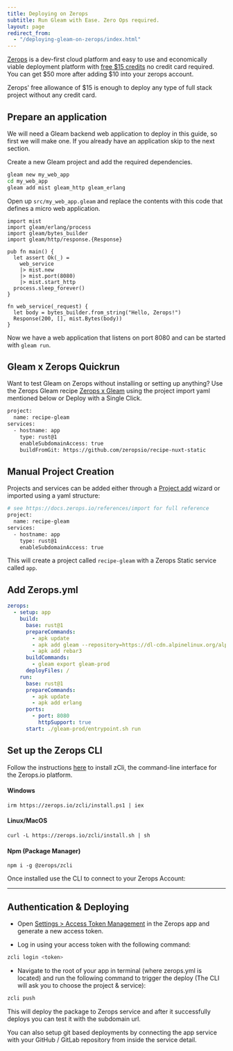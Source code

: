 ```yaml
---
title: Deploying on Zerops
subtitle: Run Gleam with Ease. Zero Ops required. 
layout: page
redirect_from:
  - "/deploying-gleam-on-zerops/index.html"
---
```



[Zerops](https://zerops.io) is a dev-first cloud platform and easy to use and economically viable deployment platform with [free $15 credits](https://zerops.io/#pricing) no credit card required. You can get $50 more after adding $10 into your zerops account.

Zerops' free allowance of $15 is enough to deploy any type of full stack project without any credit card.

## Prepare an application

We will need a Gleam backend web application to deploy in this guide, so first
we will make one. If you already have an application skip to the next section.

Create a new Gleam project and add the required dependencies.

```sh
gleam new my_web_app
cd my_web_app
gleam add mist gleam_http gleam_erlang
```

Open up `src/my_web_app.gleam` and replace the contents with this code that
defines a micro web application.

```gleam
import mist
import gleam/erlang/process
import gleam/bytes_builder
import gleam/http/response.{Response}

pub fn main() {
  let assert Ok(_) =
    web_service
    |> mist.new
    |> mist.port(8080)
    |> mist.start_http
  process.sleep_forever()
}

fn web_service(_request) {
  let body = bytes_builder.from_string("Hello, Zerops!")
  Response(200, [], mist.Bytes(body))
}
```

Now we have a web application that listens on port 8080 and can be started with
`gleam run`.

## Gleam x Zerops Quickrun
Want to test Gleam on Zerops without installing or setting up anything? Use the Zerops Gleam recipe [Zerops x Gleam](https://github.com/zeropsio/recipe-gleam) using the project import yaml mentioned below or Deploy with a Single Click.

```sh
project:
  name: recipe-gleam
services:
  - hostname: app
    type: rust@1
    enableSubdomainAccess: true
    buildFromGit: https://github.com/zeropsio/recipe-nuxt-static
```


## Manual Project Creation
Projects and services can be added either through a [Project add](https://app.zerops.io/dashboard/project-add) wizard or imported using a yaml structure:

```sh
# see https://docs.zerops.io/references/import for full reference
project:
  name: recipe-gleam
services:
  - hostname: app
    type: rust@1
    enableSubdomainAccess: true
```

This will create a project called `recipe-gleam` with a Zerops Static service called `app`.


## Add Zerops.yml

```yml
zerops:
  - setup: app 
    build:
      base: rust@1
      prepareCommands:
        - apk update
        - apk add gleam --repository=https://dl-cdn.alpinelinux.org/alpine/edge/community
        - apk add rebar3
      buildCommands:
        - gleam export gleam-prod
      deployFiles: /
    run:
      base: rust@1
      prepareCommands:
        - apk update
        - apk add erlang
      ports:
        - port: 8080
          httpSupport: true
      start: ./gleam-prod/entrypoint.sh run
```


## Set up the Zerops CLI

Follow the instructions [here](https://docs.zerops.io/references/cli)
to install zCli, the command-line interface for the Zerops.io platform.

#### Windows

```
irm https://zerops.io/zcli/install.ps1 | iex
```

#### Linux/MacOS

```
curl -L https://zerops.io/zcli/install.sh | sh
```

#### Npm (Package Manager)

```
npm i -g @zerops/zcli
```

Once installed use the CLI to connect to your Zerops Account:

------

## Authentication & Deploying

- Open [Settings > Access Token Management](https://app.zerops.io/settings/token-management) in the Zerops app and generate a new access token.

- Log in using your access token with the following command:

```sh
zcli login <token>
```

- Navigate to the root of your app in terminal (where zerops.yml is located) and run the following command to trigger the deploy (The CLI will ask you to choose the project & service):

```sh
zcli push
```


This will deploy the package to Zerops service and after it successfully deploys you can test it with the subdomain url.

You can also setup git based deployments by connecting the app service with your GitHub / GitLab repository from inside the service detail.
